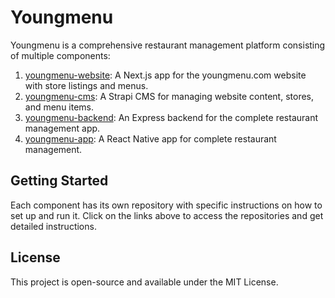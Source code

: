 # Youngmenu

Youngmenu is a comprehensive restaurant management platform consisting of multiple components:

1. [youngmenu-website](https://github.com/syamjayaraj/youngmenu-website): A Next.js app for the youngmenu.com website with store listings and menus.
2. [youngmenu-cms](https://github.com/syamjayaraj/youngmenu-cms): A Strapi CMS for managing website content, stores, and menu items.
3. [youngmenu-backend](https://github.com/syamjayaraj/youngmenu-backend): An Express backend for the complete restaurant management app.
4. [youngmenu-app](https://github.com/syamjayaraj/youngmenu-app): A React Native app for complete restaurant management.

## Getting Started

Each component has its own repository with specific instructions on how to set up and run it. Click on the links above to access the repositories and get detailed instructions.

## License

This project is open-source and available under the MIT License.
